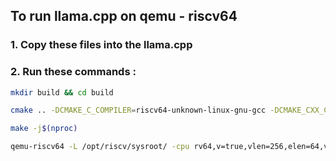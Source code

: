 ## To run llama.cpp on qemu - riscv64

### 1. Copy these files into the llama.cpp

### 2. Run these commands :

```bash
mkdir build && cd build
```

```bash
cmake .. -DCMAKE_C_COMPILER=riscv64-unknown-linux-gnu-gcc -DCMAKE_CXX_COMPILER=riscv64-unknown-linux-gnu-g++ -DCMAKE_C_FLAGS="-march=rv64gc -mabi=lp64d" -DCMAKE_CXX_FLAGS="-march=rv64gc -mabi=lp64d"
```

```bash
make -j$(nproc)
```

```bash
qemu-riscv64 -L /opt/riscv/sysroot/ -cpu rv64,v=true,vlen=256,elen=64,vext_spec=v1.0 ./bin/llama-cli -m ../../models/llama-2-7b-chat.Q3_K_M.gguf -p "Hi" -n 100
```
